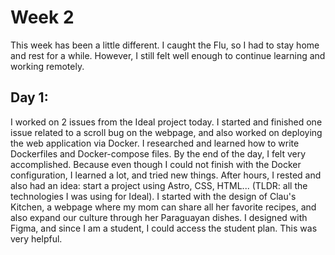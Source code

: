# Week 2
This week has been a little different. I caught the Flu, so I had to stay home and rest for a while. However, I still felt well enough to continue learning and working remotely.

## Day 1:
I worked on 2 issues from the Ideal project today. I started and finished one issue related to a scroll bug on the webpage, and also worked on deploying the web application via Docker. I researched and learned how to write Dockerfiles and Docker-compose files. 
By the end of the day, I felt very accomplished. Because even though I could not finish with the Docker configuration, I learned a lot, and tried new things. After hours, I rested and also had an idea: start a project using Astro, CSS, HTML... (TLDR: all the technologies I was using for Ideal).
I started with the design of Clau's Kitchen, a webpage where my mom can share all her favorite recipes, and also expand our culture through her Paraguayan dishes. I designed with Figma, and since I am a student, I could access the student plan. This was very helpful.
